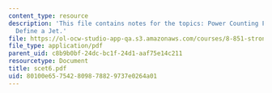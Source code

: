 ```yaml
---
content_type: resource
description: 'This file contains notes for the topics: Power Counting Formulae, Examples,
  Define a Jet.'
file: https://ol-ocw-studio-app-qa.s3.amazonaws.com/courses/8-851-strong-interactions-effective-field-theories-of-qcd-spring-2006/80100e657542809878829737e0264a01_scet6.pdf
file_type: application/pdf
parent_uid: c8b9b0bf-24dc-bc1f-24d1-aaf75e14c211
resourcetype: Document
title: scet6.pdf
uid: 80100e65-7542-8098-7882-9737e0264a01
---
```

